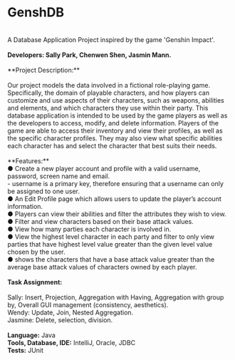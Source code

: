 # GenshDB   
  <br/>
A Database Application Project inspired by the game 'Genshin Impact'.  <br/>
  <br/>
<b>Developers: Sally Park, Chenwen Shen, Jasmin Mann.</b>  <br/>
  <br/>
**Project Description:**  <br/>
  <br/>
Our project models the data involved in a fictional role-playing game. Specifically, the
domain of playable characters, and how players can customize and use aspects of their
characters, such as weapons, abilities and elements, and which characters they use within their
party. This database application is intended to be used by the game players as well as the
developers to access, modify, and delete information. Players of the game are able to access
their inventory and view their profiles, as well as the specific character profiles. They may also
view what specific abilities each character has and select the character that best suits their
needs.<br/>
<br/>
**Features:**<br/>
● Create a new player account and profile with a valid username, password, screen name and email. <br/>
      - username is a primary key, therefore ensuring that a username can only be assigned to one user. <br/>
● An Edit Profile page which allows users to update the player’s account information. <br/>
● Players can view their abilities and filter the attributes they wish to view. <br/>
● Filter and view characters based on their base attack values. <br/>
● View how many parties each character is involved in. <br/>
● View the highest level character in each party and filter to only view parties that have highest level value greater than the given level
value chosen by the user. <br/>
● shows the characters that have a base attack value greater than the average base attack values of characters owned by each player. <br/>
<br/>
<b>Task Assignment:</b>  <br/>
  <br/>
Sally: Insert, Projection, Aggregation with Having, Aggregation with group by, Overall GUI management (consistency, aesthetics). <br/>
Wendy: Update, Join, Nested Aggregation. <br/>
Jasmine: Delete, selection, division. <br/>
<br/>
<b>Language:</b> Java <br/>
<b>Tools, Database, IDE:</b> IntelliJ, Oracle, JDBC <br/>
<b>Tests:</b> JUnit <br/>
